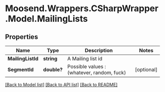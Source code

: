 # Moosend.Wrappers.CSharpWrapper.Model.MailingLists
## Properties

Name | Type | Description | Notes
------------ | ------------- | ------------- | -------------
**MailingListId** | **string** | A Mailing list id | 
**SegmentId** | **double?** | Possible values : (whatever, random, fuck) | [optional] 

[[Back to Model list]](../README.md#documentation-for-models) [[Back to API list]](../README.md#documentation-for-api-endpoints) [[Back to README]](../README.md)

